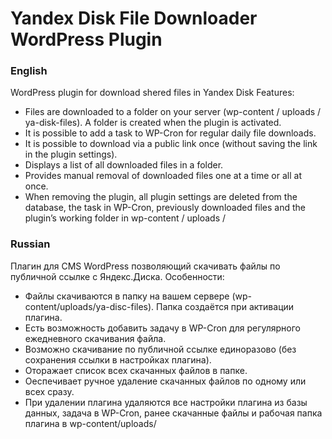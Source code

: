 # Yandex Disk File Downloader WordPress Plugin
### English
WordPress plugin for download shered files in Yandex Disk
Features:
* Files are downloaded to a folder on your server (wp-content / uploads / ya-disk-files). A folder is created when the plugin is activated.
* It is possible to add a task to WP-Cron for regular daily file downloads.
* It is possible to download via a public link once (without saving the link in the plugin settings).
* Displays a list of all downloaded files in a folder.
* Provides manual removal of downloaded files one at a time or all at once.
* When removing the plugin, all plugin settings are deleted from the database, the task in WP-Cron, previously downloaded files and the plugin’s working folder in wp-content / uploads /
### Russian
Плагин для CMS WordPress позволяющий скачивать файлы по публичной ссылке с Яндекс.Диска.
Особенности:
* Файлы скачиваются в папку на вашем сервере (wp-content/uploads/ya-disc-files). Папка создаётся при активации плагина.
* Есть возможность добавить задачу в WP-Cron для регулярного ежедневного скачивания файла.
* Возможно скачивание по публичной ссылке единоразово (без сохранения ссылки в настройках плагина).
* Оторажает список всех скачанных файлов в папке.
* Оеспечивает ручное удаление скачанных файлов по одному или всех сразу.
* При удалении плагина удаляются все настройки плагина из базы данных, задача в WP-Cron, ранее скачанные файлы и рабочая папка плагина в wp-content/uploads/
